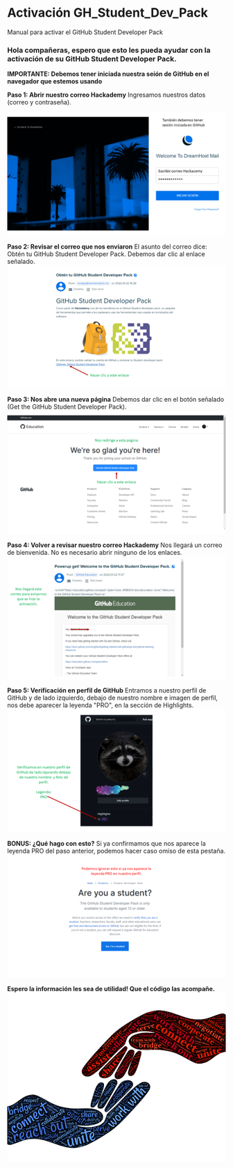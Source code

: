 # Activación GH_Student_Dev_Pack
 Manual para activar el GitHub Student Developer Pack

### Hola compañeras, espero que esto les pueda ayudar con la activación de su GitHub Student Developer Pack.
**IMPORTANTE: Debemos tener iniciada nuestra seión de GitHub en el navegador que estemos usando**

**Paso 1: Abrir nuestro correo Hackademy**
Ingresamos nuestros datos (correo y contraseña).

![correo](Images/1ini.PNG)

**Paso 2: Revisar el correo que nos enviaron**
El asunto del correo dice: Obtén tu GitHub Student Developer Pack. Debemos dar clic al enlace señalado.
![correo](Images/2correo.PNG)

**Paso 3: Nos abre una nueva página**
Debemos dar clic en el botón señalado (Get the GitHub Student Developer Pack).
![correo](Images/3anun.PNG)

**Paso 4: Volver a revisar nuestro correo Hackademy**
Nos llegará un correo de bienvenida. No es necesario abrir ninguno de los enlaces.
![correo](Images/4confir.PNG)

**Paso 5: Verificación en perfil de GitHub**
Entramos a nuestro perfil de GitHub y de lado izquierdo, debajo de nuestro nombre e imagen de perfil, nos debe aparecer la leyenda "PRO", en la sección de Highlights. 
![correo](Images/5veri.PNG)

**BONUS: ¿Qué hago con esto?**
Si ya confirmamos que nos aparece la leyenda PRO del paso anterior, podemos hacer caso omiso de esta pestaña. 
![correo](Images/6ignorar.PNG)

**Espero la información les sea de utilidad! Que el código las acompañe.** 
![correo](Images/7manos.PNG)
